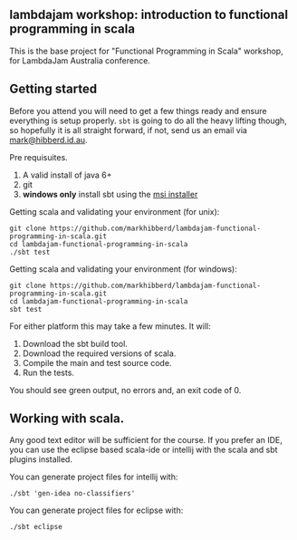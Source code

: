 ## lambdajam workshop: introduction to functional programming in scala

This is the base project for "Functional Programming in Scala" workshop,
for LambdaJam Australia conference.



## Getting started

Before you attend you will need to get a few things
ready and ensure everything is setup properly. `sbt`
is going to do all the heavy lifting though, so
hopefully it is all straight forward, if not, send
us an email via <mark@hibberd.id.au>.

Pre requisuites.

 1. A valid install of java 6+
 2. git
 3. **windows only** install sbt using the [msi installer](http://scalasbt.artifactoryonline.com/scalasbt/sbt-native-packages/org/scala-sbt/sbt/0.12.3/sbt.msi)

Getting scala and validating your environment (for unix):

    git clone https://github.com/markhibberd/lambdajam-functional-programming-in-scala.git
    cd lambdajam-functional-programming-in-scala
    ./sbt test

Getting scala and validating your environment (for windows):

    git clone https://github.com/markhibberd/lambdajam-functional-programming-in-scala.git
    cd lambdajam-functional-programming-in-scala
    sbt test


For either platform this may take a few minutes. It will:

 1. Download the sbt build tool.
 2. Download the required versions of scala.
 3. Compile the main and test source code.
 4. Run the tests.


You should see green output, no errors and, an exit code of 0.


## Working with scala.

Any good text editor will be sufficient for the course. If you
prefer an IDE, you can use the eclipse based scala-ide or
intellij with the scala and sbt plugins installed.

You can generate project files for intellij with:

    ./sbt 'gen-idea no-classifiers'

You can generate project files for eclipse with:

    ./sbt eclipse
